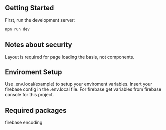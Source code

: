 
## Getting Started

First, run the development server:

```bash
npm run dev
```

## Notes about security
Layout is required for page loading the basis, not components.

## Enviroment Setup
Use .env.local(example) to setup your enviroment variables.
Insert your firebase config in the .env.local file.
For firebase get variables from firebase console for this project.

## Required packages
firebase
encoding